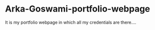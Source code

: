 # Arka-Goswami-portfolio-webpage
It is my portfolio webpage in which all my credentials are there....
